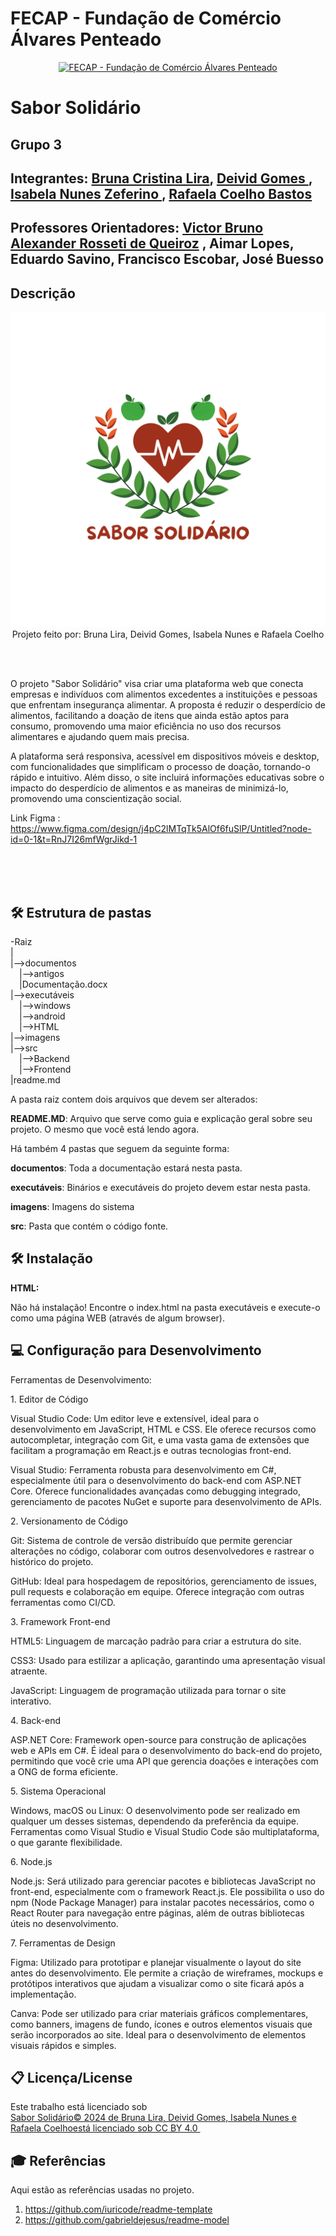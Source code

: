 # FECAP - Fundação de Comércio Álvares Penteado

<p align="center">
<a href= "https://www.fecap.br/"><img src="https://encrypted-tbn0.gstatic.com/images?q=tbn:ANd9GcRhZPrRa89Kma0ZZogxm0pi-tCn_TLKeHGVxywp-LXAFGR3B1DPouAJYHgKZGV0XTEf4AE&usqp=CAU" alt="FECAP - Fundação de Comércio Álvares Penteado" border="0"></a>
</p>

# Sabor Solidário

## Grupo 3

## Integrantes: <a href="https://www.linkedin.com/in/brunacristinalira/">Bruna Cristina Lira</a>, <a href="https://www.linkedin.com/in/deivid-gomes09/">Deivid Gomes </a>, <a href="https://www.linkedin.com/in/isabela-nunes-zeferino/">Isabela Nunes Zeferino </a>, <a href="https://www.linkedin.com/in/rafaela-coelho-bastos-7b8ba61b4/">Rafaela Coelho Bastos</a>
## Professores Orientadores: <a href="https://www.linkedin.com/in/victorbarq/">Victor Bruno Alexander Rosseti de Queiroz</a> <a>, Aimar Lopes, Eduardo Savino, Francisco Escobar, José Buesso </a>


## Descrição

<p align="center">
<img src="imagens/rafaela ngc  (2).png" alt="Sabor Solidario" border="0">
    Projeto feito por: Bruna Lira, Deivid Gomes, Isabela Nunes e Rafaela Coelho
</p>



<br><br>

O projeto "Sabor Solidário" visa criar uma plataforma web que conecta empresas e indivíduos com alimentos excedentes a instituições e pessoas que enfrentam insegurança alimentar. A proposta é reduzir o desperdício de alimentos, facilitando a doação de itens que ainda estão aptos para consumo, promovendo uma maior eficiência no uso dos recursos alimentares e ajudando quem mais precisa.

A plataforma será responsiva, acessível em dispositivos móveis e desktop, com funcionalidades que simplificam o processo de doação, tornando-o rápido e intuitivo. Além disso, o site incluirá informações educativas sobre o impacto do desperdício de alimentos e as maneiras de minimizá-lo, promovendo uma conscientização social.

Link Figma : https://www.figma.com/design/j4pC2lMTqTk5AlOf6fuSlP/Untitled?node-id=0-1&t=RnJ7I26mfWgrJikd-1
<br><br>

<br><br>

## 🛠 Estrutura de pastas

-Raiz<br>
|<br>
|-->documentos<br>
  &emsp;|-->antigos<br>
  &emsp;|Documentação.docx<br>
|-->executáveis<br>
  &emsp;|-->windows<br>
  &emsp;|-->android<br>
  &emsp;|-->HTML<br>
|-->imagens<br>
|-->src<br>
  &emsp;|-->Backend<br>
  &emsp;|-->Frontend<br>
|readme.md<br>

A pasta raiz contem dois arquivos que devem ser alterados:

<b>README.MD</b>: Arquivo que serve como guia e explicação geral sobre seu projeto. O mesmo que você está lendo agora.

Há também 4 pastas que seguem da seguinte forma:

<b>documentos</b>: Toda a documentação estará nesta pasta.

<b>executáveis</b>: Binários e executáveis do projeto devem estar nesta pasta.

<b>imagens</b>: Imagens do sistema

<b>src</b>: Pasta que contém o código fonte.

## 🛠 Instalação

<b>HTML:</b>

Não há instalação!
Encontre o index.html na pasta executáveis e execute-o como uma página WEB (através de algum browser).

## 💻 Configuração para Desenvolvimento
 <p> Ferramentas de Desenvolvimento:<p/>
   <p> 1. Editor de Código </p>  
<p>  Visual Studio Code: Um editor leve e extensível, ideal para o desenvolvimento em JavaScript, HTML e CSS. Ele oferece recursos como autocompletar, integração com Git, e uma vasta gama de extensões que facilitam a programação em React.js e outras tecnologias front-end. <p/>
<p>  Visual Studio: Ferramenta robusta para desenvolvimento em C#, especialmente útil para o desenvolvimento do back-end com ASP.NET Core. Oferece funcionalidades avançadas como debugging integrado, gerenciamento de pacotes NuGet e suporte para desenvolvimento de APIs.<p/>
    <p>2. Versionamento de Código</p>
<p> Git: Sistema de controle de versão distribuído que permite gerenciar alterações no código, colaborar com outros desenvolvedores e rastrear o histórico do projeto.<p/>
<p> GitHub: Ideal para hospedagem de repositórios, gerenciamento de issues, pull requests e colaboração em equipe. Oferece integração com outras ferramentas como CI/CD.<p/>
<p> 3. Framework Front-end <p/>
<p> HTML5: Linguagem de marcação padrão para criar a estrutura do site.<p/>
<p> CSS3: Usado para estilizar a aplicação, garantindo uma apresentação visual atraente.<p/>
<p> JavaScript: Linguagem de programação utilizada para tornar o site interativo.<p/>
<p>4. Back-end</p>
<p>ASP.NET Core: Framework open-source para construção de aplicações web e APIs em C#. É ideal para o desenvolvimento do back-end do projeto, permitindo que você crie uma API que gerencia doações e interações com a ONG de forma eficiente.</p>
<p>5. Sistema Operacional</p>
<p>Windows, macOS ou Linux: O desenvolvimento pode ser realizado em qualquer um desses sistemas, dependendo da preferência da equipe. Ferramentas como Visual Studio e Visual Studio Code são multiplataforma, o que garante flexibilidade.</p>
<p>6. Node.js</p>
<p>Node.js: Será utilizado para gerenciar pacotes e bibliotecas JavaScript no front-end, especialmente com o framework React.js. Ele possibilita o uso do npm (Node Package Manager) para instalar pacotes necessários, como o React Router para navegação entre páginas, além de outras bibliotecas úteis no desenvolvimento.</p>
<p>7. Ferramentas de Design</p>
<p>Figma: Utilizado para prototipar e planejar visualmente o layout do site antes do desenvolvimento. Ele permite a criação de wireframes, mockups e protótipos interativos que ajudam a visualizar como o site ficará após a implementação.</p>
<p>Canva: Pode ser utilizado para criar materiais gráficos complementares, como banners, imagens de fundo, ícones e outros elementos visuais que serão incorporados ao site. Ideal para o desenvolvimento de elementos visuais rápidos e simples.</p>



## 📋 Licença/License
<p xmlns:cc="http://creativecommons.org/ns#" >Este trabalho está licenciado sob <a href="https://creativecommons.org/licenses/by/4.0/?ref=chooser-v1" target="_blank" rel="license noopener noreferrer" style="display:inline-block;">Sabor Solidário© 2024 de Bruna Lira, Deivid Gomes, Isabela Nunes e Rafaela Coelhoestá licenciado sob CC BY 4.0 <img style="height:22px!important;margin-left:3px;vertical-align:text-bottom ;" src="https://mirrors.creativecommons.org/presskit/icons/cc.svg?ref=chooser-v1" alt=""><img style="height:22px!important;margin-left:3px;vertical -align:texto inferior;" src="https://mirrors.creativecommons.org/presskit/icons/by.svg?ref=chooser-v1" alt=""></a></p>

## 🎓 Referências

Aqui estão as referências usadas no projeto.

1. <https://github.com/iuricode/readme-template>
2. <https://github.com/gabrieldejesus/readme-model>

